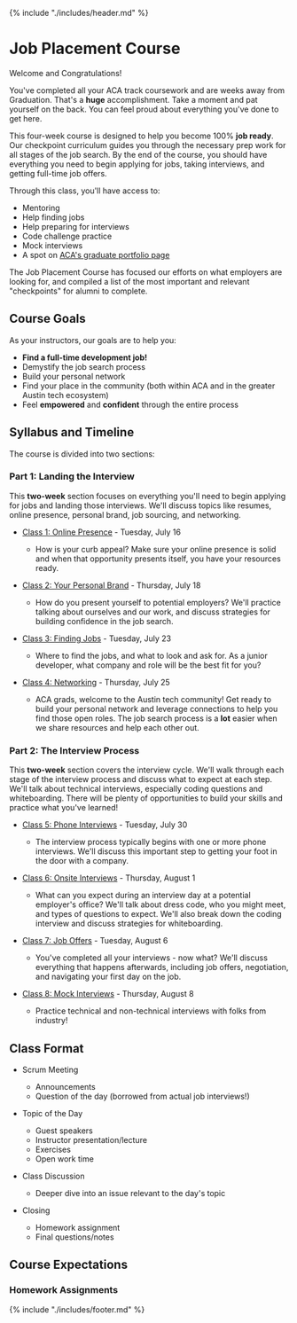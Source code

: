 {% include "./includes/header.md" %}

# Job Placement Course

Welcome and Congratulations!

You've completed all your ACA track coursework and are weeks away from Graduation. That's a **huge** accomplishment. Take a moment and pat yourself on the back. You can feel proud about everything you've done to get here.

This four-week course is designed to help you become 100% **job ready**. Our checkpoint curriculum guides you through the necessary prep work for all stages of the job search. By the end of the course, you should have everything you need to begin applying for jobs, taking interviews, and getting full-time job offers.

Through this class, you'll have access to:
* Mentoring
* Help finding jobs
* Help preparing for interviews
* Code challenge practice
* Mock interviews
* A spot on [ACA's graduate portfolio page](https://austincodingacademy.com/hire/)

The Job Placement Course has focused our efforts on what employers are looking for, and compiled a list of the most important and relevant "checkpoints" for alumni to complete.

## Course Goals

As your instructors, our goals are to help you:

* **Find a full-time development job!**
* Demystify the job search process
* Build your personal network
* Find your place in the community (both within ACA and in the greater Austin tech ecosystem)
* Feel **empowered** and **confident** through the entire process

## Syllabus and Timeline

The course is divided into two sections:

### Part 1: Landing the Interview

This **two-week** section focuses on everything you'll need to begin applying for jobs and landing those interviews. We'll discuss topics like resumes, online presence, personal brand, job sourcing, and networking.

* [Class 1: Online Presence](2019-summer/1-online-presence.md) - Tuesday, July 16
  * How is your curb appeal? Make sure your online presence is solid and when that opportunity presents itself, you have your resources ready.
  
* [Class 2: Your Personal Brand](2019-summer/2-personal-brand.md) - Thursday, July 18
  * How do you present yourself to potential employers? We'll practice talking about ourselves and our work, and discuss strategies for building confidence in the job search.
  
* [Class 3: Finding Jobs](2019-summer/3-job-search.md) - Tuesday, July 23
  * Where to find the jobs, and what to look and ask for. As a junior developer, what company and role will be the best fit for you?
  
* [Class 4: Networking](2019-summer/4-networking.md) - Thursday, July 25
  * ACA grads, welcome to the Austin tech community! Get ready to build your personal network and leverage connections to help you find those open roles. The job search process is a **lot** easier when we share resources and help each other out.

### Part 2: The Interview Process

This **two-week** section covers the interview cycle. We'll walk through each stage of the interview process and discuss what to expect at each step. We'll talk about technical interviews, especially coding questions and whiteboarding. There will be plenty of opportunities to build your skills and practice what you've learned!

* [Class 5: Phone Interviews](2019-summer/5-phone-interview.md) - Tuesday, July 30
  * The interview process typically begins with one or more phone interviews. We'll discuss this important step to getting your foot in the door with a company.
  
* [Class 6: Onsite Interviews](2019-summer/6-whiteboarding.md) - Thursday, August 1
  * What can you expect during an interview day at a potential employer's office? We'll talk about dress code, who you might meet, and types of questions to expect. We'll also break down the coding interview and discuss strategies for whiteboarding.
  
* [Class 7: Job Offers](2019-summer/7-job-offer.md) - Tuesday, August 6
  * You've completed all your interviews - now what? We'll discuss everything that happens afterwards, including job offers, negotiation, and navigating your first day on the job.
  
* [Class 8: Mock Interviews](2019-summer/8-mock-interview.md) - Thursday, August 8
  * Practice technical and non-technical interviews with folks from industry!
  
## Class Format

* Scrum Meeting
  * Announcements
  * Question of the day (borrowed from actual job interviews!)
  
* Topic of the Day
  * Guest speakers
  * Instructor presentation/lecture
  * Exercises
  * Open work time

* Class Discussion
  * Deeper dive into an issue relevant to the day's topic
  
* Closing
  * Homework assignment
  * Final questions/notes

## Course Expectations

### Homework Assignments

{% include "./includes/footer.md" %}

